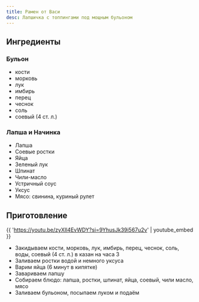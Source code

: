 ```yaml
---
title: Рамен от Васи
desc: Лапшичка с топпингами под мощным бульоном
---
```


## Ингредиенты

### Бульон

- кости
- морковь
- лук
- имбирь
- перец
- чеснок
- соль
- соевый (4 ст. л.)

### Лапша и Начинка

- Лапша
- Соевые ростки
- Яйца
- Зеленый лук
- Шпинат
- Чили-масло
- Устричный соус
- Уксус
- Мясо: свинина, куриный рулет


## Приготовление

{{ 'https://youtu.be/zyXIl4EvWDY?si=9YhusJk39i567u2v' | youtube_embed }}

- Закидываем кости, морковь, лук, имбирь, перец, чеснок, соль, воды, соевый (4 ст. л.) в казан на часа 3
- Заливаем ростки водой и немного уксуса
- Варим яйца (6 минут в кипятке)
- Завариваем лапшу
- Собираем блюдо: лапша, ростки, шпинат, яйца, соевый, чили масло, мясо
- Заливаем бульоном, посыпаем луком и подаём
